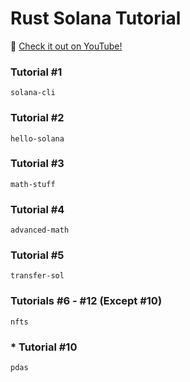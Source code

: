 # Rust Solana Tutorial

:movie_camera: [Check it out on YouTube!](https://www.youtube.com/playlist?list=PLUBKxx7QjtVnU3hkPc8GF1Jh4DE7cf4n1)

### Tutorial #1
```
solana-cli
```

### Tutorial #2
```
hello-solana
```

### Tutorial #3
```
math-stuff
```

### Tutorial #4
```
advanced-math
```

### Tutorial #5
```
transfer-sol
```

### Tutorials #6 - #12 (Except #10)
```
nfts
```

### \* Tutorial #10
```
pdas
```
